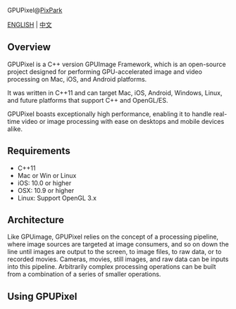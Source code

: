 GPUPixel@[PixPark](https://github.com/pixpark) 

[ENGLISH]() | [中文]()

## Overview ##

GPUPixel is a C++ version GPUImage Framework, which is an open-source project designed for performing GPU-accelerated image and video processing on Mac, iOS, and Android platforms.

It was written in C++11 and can target Mac, iOS, Android, Windows, Linux, and future platforms that support C++ and OpenGL/ES.

GPUPixel boasts exceptionally high performance, enabling it to handle real-time video or image processing with ease on desktops and mobile devices alike.

## Requirements ##

- C++11
- Mac or Win or Linux
- iOS: 10.0 or higher
- OSX: 10.9 or higher
- Linux: Support OpenGL 3.x

## Architecture ##

Like GPUimage, GPUPixel relies on the concept of a processing pipeline, where image sources are targeted at image consumers, and so on down the line until images are output to the screen, to image files, to raw data, or to recorded movies. Cameras, movies, still images, and raw data can be inputs into this pipeline. Arbitrarily complex processing operations can be built from a combination of a series of smaller operations.

## Using GPUPixel ##
